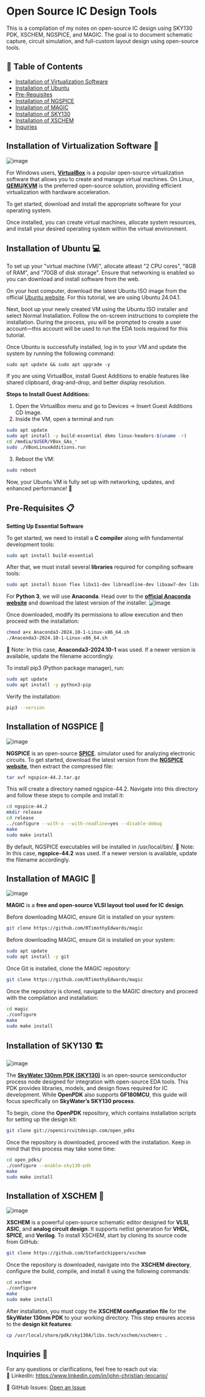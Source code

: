 # Open Source IC Design Tools
This is a compilation of my notes on open-source IC design using SKY130 PDK, XSCHEM, NGSPICE, and MAGIC. The goal is to document schematic capture, circuit simulation, and full-custom layout design using open-source tools.

## 📌 Table of Contents
- [Installation of Virtualization Software](#installation-of-virtualization-software-)
- [Installation of Ubuntu](#installation-of-ubuntu-)
- [Pre-Requisites](#pre-requisites-)
- [Installation of NGSPICE](#installation-of-ngspice-)
- [Installation of MAGIC](#installation-of-magic-)
- [Installation of SKY130](#installation-of-sky130-)
- [Installation of XSCHEM](#installation-of-xschem-)
- [Inquiries](#inquiries-)

## Installation of Virtualization Software 🚀
![image](https://github.com/user-attachments/assets/a453764e-c835-4ed0-bc5f-ab2756647b6e)

For Windows users, [**VirtualBox**](https://www.virtualbox.org) is a popular open-source virtualization software that allows you to create and manage virtual machines. On Linux, **[QEMU](https://www.qemu.org)/[KVM](https://linux-kvm.org/page/Main_Page)** is the preferred open-source solution, providing efficient virtualization with hardware acceleration. 

To get started, download and install the appropriate software for your operating system. 

Once installed, you can create virtual machines, allocate system resources, and install your desired operating system within the virtual environment.

## Installation of Ubuntu 💻
To set up your "virtual machine (VM)", allocate atleast "2 CPU cores", "8GB of RAM", and "70GB of disk storage". Ensure that networking is enabled so you can download and install software from the web.

On your host computer, download the latest Ubuntu ISO image from the official [Ubuntu website](https://ubuntu.com/download). For this tutorial, we are using Ubuntu 24.04.1.

Next, boot up your newly created VM using the Ubuntu ISO installer and select Normal Installation. Follow the on-screen instructions to complete the installation. During the process, you will be prompted to create a user account—this account will be used to run the EDA tools required for this tutorial.

Once Ubuntu is successfully installed, log in to your VM and update the system by running the following command:

`sudo apt update && sudo apt upgrade -y`

If you are using VirtualBox, install Guest Additions to enable features like shared clipboard, drag-and-drop, and better display resolution.

**Steps to Install Guest Additions:**
1. Open the VirtualBox menu and go to Devices → Insert Guest Additions CD Image.
2. Inside the VM, open a terminal and run:
```bash
sudo apt update
sudo apt install -y build-essential dkms linux-headers-$(uname -r)
cd /media/$USER/VBox_GAs_*  
sudo ./VBoxLinuxAdditions.run
```
3. Reboot the VM:
```bash
sudo reboot
```
Now, your Ubuntu VM is fully set up with networking, updates, and enhanced performance! 🚀

## Pre-Requisites 📋

**Setting Up Essential Software**

To get started, we need to install a **C compiler** along with fundamental development tools:
```bash
sudo apt install build-essential
```
After that, we must install several **libraries** required for compiling software tools:
```bash
sudo apt install bison flex libx11-dev libreadline-dev libxaw7-dev libxmu-dev x11proto-xext-dev libxft-dev fontconfig libxrender-dev libfftw3-dev autoconf automake libtool libedit-dev adms tcl-dev tk-dev git csh libcairo-dev libglu1-mesa-dev freeglut3-dev mesa-common-dev xterm xclip
```
For **Python 3**, we will use **Anaconda**. Head over to the [**official Anaconda website**](https://www.anaconda.com/download) and download the latest version of the installer. 
![image](https://github.com/user-attachments/assets/5d249e12-6b40-422f-9f31-94de2ec96bca)

Once downloaded, modify its permissions to allow execution and then proceed with the installation:
```bash
chmod a+x Anaconda3-2024.10-1-Linux-x86_64.sh
./Anaconda3-2024.10-1-Linux-x86_64.sh
```
📌 Note: In this case, **Anaconda3-2024.10-1** was used. If a newer version is available, update the filename accordingly.

To install pip3 (Python package manager), run:
```bash
sudo apt update
sudo apt install -y python3-pip
```

Verify the installation:
```bash
pip3 --version
```

## Installation of NGSPICE 🔧
![image](https://github.com/user-attachments/assets/84bc4339-1fa7-40d7-a6c5-5c47f4e899d7)

**NGSPICE** is an open-source **[SPICE](https://en.wikipedia.org/wiki/SPICE)**. simulator used for analyzing electronic circuits. To get started, download the latest version from the [**NGSPICE website**](https://ngspice.sourceforge.io/download.html), then extract the compressed file:
```bash
tar xvf ngspice-44.2.tar.gz
```
This will create a directory named ngspice-44.2. Navigate into this directory and follow these steps to compile and install it:
```bash
cd ngspice-44.2
mkdir release
cd release
../configure --with-x --with-readline=yes --disable-debug
make
sudo make install
```
By default, NGSPICE executables will be installed in /usr/local/bin/.
📌 Note: In this case, **ngspice-44.2** was used. If a newer version is available, update the filename accordingly.

## Installation of MAGIC 🎨
![image](https://github.com/user-attachments/assets/46468d2d-82b3-48bb-a97a-890f56af6ad0)

**MAGIC** is a **free and open-source VLSI layout tool used for IC design**. 

Before downloading MAGIC, ensure Git is installed on your system:
```bash
git clone https://github.com/RTimothyEdwards/magic
```
Before downloading MAGIC, ensure Git is installed on your system:
```bash
sudo apt update
sudo apt install -y git
```
Once Git is installed, clone the MAGIC repository:
```bash
git clone https://github.com/RTimothyEdwards/magic
```
Once the repository is cloned, navigate to the MAGIC directory and proceed with the compilation and installation:
```bash
cd magic
./configure
make
sudo make install
```

## Installation of SKY130 🏗️
![image](https://github.com/user-attachments/assets/5b189708-eb4d-4c28-b72a-59e7d7a28e25)

The [**SkyWater 130nm PDK (SKY130)**]() is an open-source semiconductor process node designed for integration with open-source EDA tools. This PDK provides libraries, models, and design flows required for IC development. While **OpenPDK** also supports **GF180MCU**, this guide will focus specifically on **SkyWater’s SKY130 process**.

To begin, clone the **OpenPDK** repository, which contains installation scripts for setting up the design kit:
```bash
git clone git://opencircuitdesign.com/open_pdks
```
Once the repository is downloaded, proceed with the installation. Keep in mind that this process may take some time:
```bash
cd open_pdks/
./configure --enable-sky130-pdk
make
sudo make install
```
## Installation of XSCHEM 📜
![image](https://github.com/user-attachments/assets/08d2e00c-cf83-43be-b639-d008a479ef1b)

**XSCHEM** is a powerful open-source schematic editor designed for **VLSI**, **ASIC**, and **analog circuit design**. It supports netlist generation for **VHDL**, **SPICE**, and **Verilog**. To install XSCHEM, start by cloning its source code from GitHub:
```bash
git clone https://github.com/StefanSchippers/xschem
```
Once the repository is downloaded, navigate into the **XSCHEM directory**, configure the build, compile, and install it using the following commands:
```bash
cd xschem
./configure
make
sudo make install
```
After installation, you must copy the **XSCHEM configuration file** for the **SkyWater 130nm PDK** to your working directory. This step ensures access to the **design kit features**:
```bash
cp /usr/local/share/pdk/sky130A/libs.tech/xschem/xschemrc .
```

## Inquiries 📩
For any questions or clarifications, feel free to reach out via:  
💼 LinkedIn: https://www.linkedin.com/in/john-christian-leocario/

📌 GitHub Issues: [Open an Issue](https://github.com/Xtiantzyyy/Open-Source-IC-Design-Tools) 

